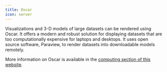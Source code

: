 ```yaml
---
title: Oscar
icon: server
---
```


Visualizations and 3-D models of large datasets can be rendered using Oscar. It offers a modern and robust solution for displaying datasets that are too computationally expensive for laptops and desktops. It uses open source software, Paraview, to render datasets into downloadable models remotely.

More information on Oscar is available in the [computing section of this website](../computing#oscar.md).
